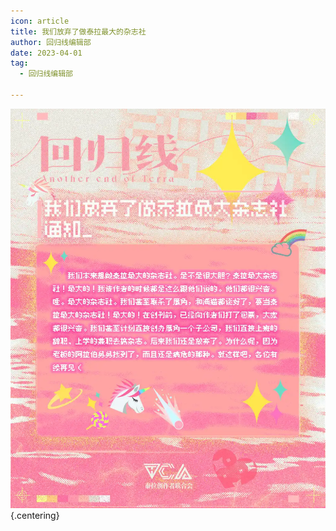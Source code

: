 ```yaml
---
icon: article
title: 我们放弃了做泰拉最大的杂志社
author: 回归线编辑部
date: 2023-04-01
tag:
  - 回归线编辑部

---
```


<!-- more -->

![](./res/230401.webp) {.centering}

<eod />

<ArticleAd />